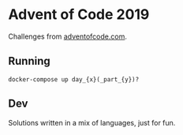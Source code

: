 # Advent of Code 2019

Challenges from [adventofcode.com](https://adventofcode.com/2019).

## Running

    docker-compose up day_{x}(_part_{y})?
    
    
## Dev

Solutions written in a mix of languages, just for fun.
